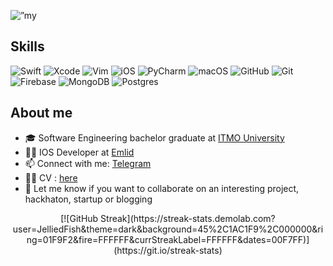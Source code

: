 <p align=”center”>
<img width=”200" height=”200" src="https://user-images.githubusercontent.com/24693046/182033167-747bb4b1-eebc-4f68-86b1-155446c95152.jpg" alt=”my banner”>
</p>

## Skills 

![Swift](https://img.shields.io/badge/swift-F54A2A?style=for-the-badge&logo=swift&logoColor=white)
![Xcode](https://img.shields.io/badge/Xcode-007ACC?style=for-the-badge&logo=Xcode&logoColor=white)
![Vim](https://img.shields.io/badge/VIM-%2311AB00.svg?style=for-the-badge&logo=vim&logoColor=white)
![iOS](https://img.shields.io/badge/iOS-000000?style=for-the-badge&logo=ios&logoColor=white)
![PyCharm](https://img.shields.io/badge/pycharm-143?style=for-the-badge&logo=pycharm&logoColor=black&color=black&labelColor=green)
![macOS](https://img.shields.io/badge/mac%20os-000000?style=for-the-badge&logo=macos&logoColor=F0F0F0)
![GitHub](https://img.shields.io/badge/github-%23121011.svg?style=for-the-badge&logo=github&logoColor=white)
![Git](https://img.shields.io/badge/git-%23F05033.svg?style=for-the-badge&logo=git&logoColor=white)
![Firebase](https://img.shields.io/badge/Firebase-039BE5?style=for-the-badge&logo=Firebase&logoColor=white)
![MongoDB](https://img.shields.io/badge/MongoDB-%234ea94b.svg?style=for-the-badge&logo=mongodb&logoColor=white)
![Postgres](https://img.shields.io/badge/postgres-%23316192.svg?style=for-the-badge&logo=postgresql&logoColor=white)

## About me
- 🎓 Software Engineering bachelor graduate at [ITMO University](https://en.itmo.ru)
- :man_technologist: IOS Developer at [Emlid](https://emlid.com)
- 📫 Connect with me: [Telegram](https://t.me/Jellied_Fish)
- 👨‍🎓 CV : [here](https://github.com/JelliedFish/CV)
- 🚀 Let me know if you want to collaborate on an interesting project, hackhaton, startup or blogging

<div style="text-align: center;">
[![GitHub Streak](https://streak-stats.demolab.com?user=JelliedFish&theme=dark&background=45%2C1AC1F9%2C000000&ring=01F9F2&fire=FFFFFF&currStreakLabel=FFFFFF&dates=00F7FF)](https://git.io/streak-stats)
</div>
